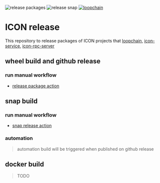 ![release packages](https://github.com/icon-project/icon-release/workflows/Release%20packages/badge.svg?event=workflow_dispatch)
![release snap](https://github.com/icon-project/icon-release/workflows/Release%20snap/badge.svg?event=release)
[![loopchain](https://snapcraft.io/loopchain/badge.svg)](https://snapcraft.io/loopchain)

# ICON release
This repository to release packages of ICON projects that [loopchain], [icon-service], [icon-rpc-server]

## wheel build and github release
### run manual workflow
 - [release package action]

## snap build
### run manual workflow
 - [snap release action]

### automation
> automation build will be triggered when published on github release

## docker build
> TODO


[loopchain]: https://github.com/icon-project/loopchain
[icon-service]: https://github.com/icon-project/icon-service
[icon-rpc-server]: https://github.com/icon-project/icon-rpc-server
[release package action]: https://github.com/icon-project/icon-release/actions?query=workflow%3A.github%2Fworkflows%2Frelease_packages.yaml
[snap release action]: https://github.com/icon-project/icon-release/actions?query=workflow%3A.github%2Fworkflows%2Fsnap_release.yaml